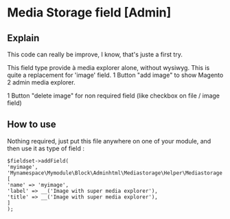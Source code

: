 # Media Storage field [Admin]

## Explain

This code can really be improve, I know, that's juste a first try.

This field type provide à media explorer alone, without wysiwyg. This is quite a replacement for 'image' field. 
1 Button "add image" to show Magento 2 admin media explorer.

1 Button "delete image" for non required field (like checkbox on file / image field)

## How to use

Nothing required, just put this file anywhere on one of your module, and then use it as type of field :


    $fieldset->addField(
    'myimage',
    'Mynamespace\Mymodule\Block\Adminhtml\Mediastorage\Helper\Mediastorage',
    [
    'name' => 'myimage',
    'label' => __('Image with super media explorer'),
    'title' => __('Image with super media explorer'),
    ]
    );


